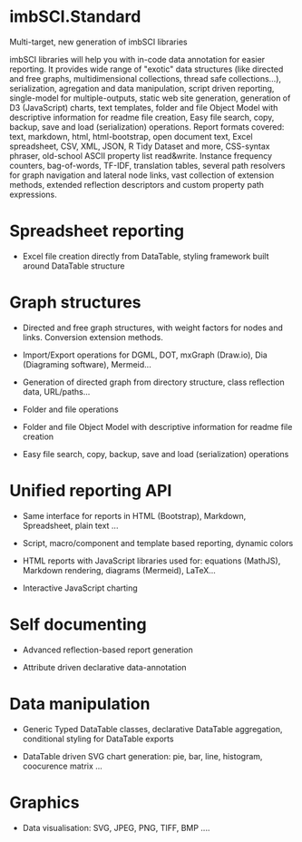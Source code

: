 # imbSCI.Standard
Multi-target, new generation of imbSCI libraries

imbSCI libraries will help you with in-code data annotation for easier reporting. It provides wide range of "exotic" data structures (like directed and free graphs, multidimensional collections, thread safe collections…), serialization, agregation and data manipulation, script driven reporting, single-model for multiple-outputs, static web site generation, generation of D3 (JavaScript) charts, text templates, folder and file Object Model with descriptive information for readme file creation, Easy file search, copy, backup, save and load (serialization) operations. Report formats covered: text, markdown, html, html-bootstrap, open document text, Excel spreadsheet, CSV, XML, JSON, R Tidy Dataset and more, CSS-syntax phraser, old-school ASCII property list read&write. Instance frequency counters, bag-of-words, TF-IDF, translation tables, several path resolvers for graph navigation and lateral node links, vast collection of extension methods, extended reflection descriptors and custom property path expressions.

# Spreadsheet reporting

- Excel file creation directly from DataTable, styling framework built around DataTable structure

# Graph structures

 - Directed and free graph structures, with weight factors for nodes and links. Conversion extension methods.

 - Import/Export operations for DGML, DOT, mxGraph (Draw.io), Dia (Diagraming software), Mermeid...

- Generation of directed graph from directory structure, class reflection data, URL/paths...

- Folder and file operations

- Folder and file Object Model with descriptive information for readme file creation

- Easy file search, copy, backup, save and load (serialization) operations

# Unified reporting API

- Same interface for reports in HTML (Bootstrap), Markdown, Spreadsheet, plain text ...

- Script, macro/component and template based reporting, dynamic colors

- HTML reports with JavaScript libraries used for: equations (MathJS), Markdown rendering, diagrams (Mermeid), LaTeX...

- Interactive JavaScript charting

# Self documenting

- Advanced reflection-based report generation

- Attribute driven declarative data-annotation

# Data manipulation

- Generic Typed DataTable classes, declarative DataTable aggregation, conditional styling for DataTable exports

- DataTable driven SVG chart generation: pie, bar, line, histogram, coocurence matrix ...

# Graphics

- Data visualisation: SVG, JPEG, PNG, TIFF, BMP ....
